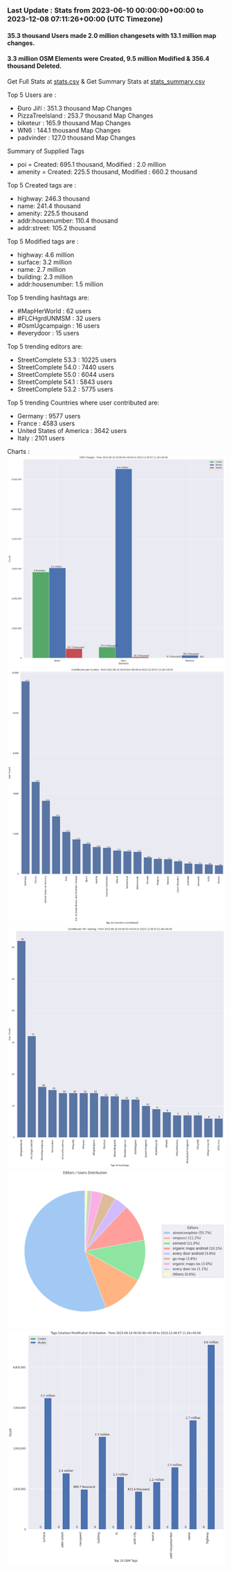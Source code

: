 ### Last Update : Stats from 2023-06-10 00:00:00+00:00 to 2023-12-08 07:11:26+00:00 (UTC Timezone)

#### 35.3 thousand Users made 2.0 million changesets with 13.1 million map changes.
#### 3.3 million OSM Elements were Created, 9.5 million Modified & 356.4 thousand Deleted.
Get Full Stats at [stats.csv](/stats/fieldmappers/Daily/stats.csv)
 & Get Summary Stats at [stats_summary.csv](/stats/fieldmappers/Daily/stats_summary.csv)

Top 5 Users are : 
- Đuro Jiří : 351.3 thousand Map Changes
- PizzaTreeIsland : 253.7 thousand Map Changes
- biketeur : 165.9 thousand Map Changes
- WN6 : 144.1 thousand Map Changes
- padvinder : 127.0 thousand Map Changes

Summary of Supplied Tags
- poi = Created: 695.1 thousand, Modified : 2.0 million
- amenity = Created: 225.5 thousand, Modified : 660.2 thousand


Top 5 Created tags are :
- highway: 246.3 thousand
- name: 241.4 thousand
- amenity: 225.5 thousand
- addr:housenumber: 110.4 thousand
- addr:street: 105.2 thousand


Top 5 Modified tags are :
- highway: 4.6 million
- surface: 3.2 million
- name: 2.7 million
- building: 2.3 million
- addr:housenumber: 1.5 million


Top 5 trending hashtags are:
- #MapHerWorld : 62 users
- #FLCHgrdUNMSM : 32 users
- #OsmUgcampaign : 16 users
- #everydoor : 15 users


Top 5 trending editors are:
- StreetComplete 53.3 : 10225 users
- StreetComplete 54.0 : 7440 users
- StreetComplete 55.0 : 6044 users
- StreetComplete 54.1 : 5843 users
- StreetComplete 53.2 : 5775 users


Top 5 trending Countries where user contributed are:
- Germany : 9577 users
- France : 4583 users
- United States of America : 3642 users
- Italy : 2101 users


 Charts : 
![Alt text](./stats_osm_changes.png) 
![Alt text](./stats_users_per_country.png) 
![Alt text](./stats_users_per_hashtag.png) 
![Alt text](./stats_editors_pie_chart.png) 
![Alt text](./stats_tags.png) 
